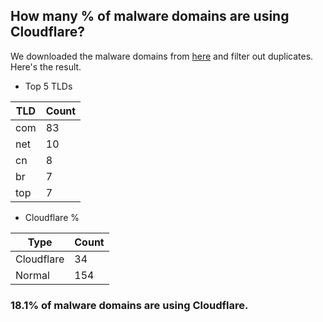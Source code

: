 ## How many % of malware domains are using Cloudflare?


We downloaded the malware domains from [here](https://urlhaus.abuse.ch) and filter out duplicates.
Here's the result.


[//]: # (start replacement)


- Top 5 TLDs

| TLD | Count |
| --- | --- |
| com | 83 |
| net | 10 |
| cn | 8 |
| br | 7 |
| top | 7 |


- Cloudflare %

| Type | Count |
| --- | --- |
| Cloudflare | 34 |
| Normal | 154 |


### 18.1% of malware domains are using Cloudflare.